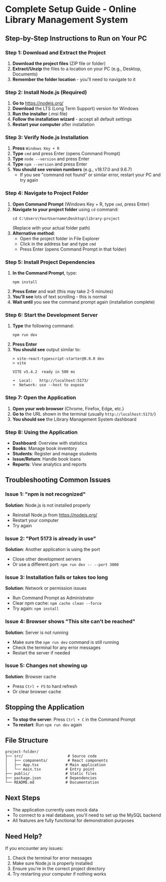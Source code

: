 # Complete Setup Guide - Online Library Management System

## Step-by-Step Instructions to Run on Your PC

### Step 1: Download and Extract the Project
1. **Download the project files** (ZIP file or folder)
2. **Extract/Unzip** the files to a location on your PC (e.g., Desktop, Documents)
3. **Remember the folder location** - you'll need to navigate to it

### Step 2: Install Node.js (Required)
1. **Go to** https://nodejs.org/
2. **Download** the LTS (Long Term Support) version for Windows
3. **Run the installer** (.msi file)
4. **Follow the installation wizard** - accept all default settings
5. **Restart your computer** after installation

### Step 3: Verify Node.js Installation
1. **Press** `Windows Key + R`
2. **Type** `cmd` and press Enter (opens Command Prompt)
3. **Type** `node --version` and press Enter
4. **Type** `npm --version` and press Enter
5. **You should see version numbers** (e.g., v18.17.0 and 9.6.7)
   - If you see "command not found" or similar error, restart your PC and try again

### Step 4: Navigate to Project Folder
1. **Open Command Prompt** (Windows Key + R, type `cmd`, press Enter)
2. **Navigate to your project folder** using `cd` command:
   ```
   cd C:\Users\YourUsername\Desktop\library-project
   ```
   (Replace with your actual folder path)
3. **Alternative method**: 
   - Open the project folder in File Explorer
   - Click in the address bar and type `cmd`
   - Press Enter (opens Command Prompt in that folder)

### Step 5: Install Project Dependencies
1. **In the Command Prompt**, type:
   ```
   npm install
   ```
2. **Press Enter** and wait (this may take 2-5 minutes)
3. **You'll see** lots of text scrolling - this is normal
4. **Wait until** you see the command prompt again (installation complete)

### Step 6: Start the Development Server
1. **Type** the following command:
   ```
   npm run dev
   ```
2. **Press Enter**
3. **You should see** output similar to:
   ```
   > vite-react-typescript-starter@0.0.0 dev
   > vite
   
   VITE v5.4.2  ready in 500 ms
   
   ➜  Local:   http://localhost:5173/
   ➜  Network: use --host to expose
   ```

### Step 7: Open the Application
1. **Open your web browser** (Chrome, Firefox, Edge, etc.)
2. **Go to** the URL shown in the terminal (usually `http://localhost:5173/`)
3. **You should see** the Library Management System dashboard

### Step 8: Using the Application
- **Dashboard**: Overview with statistics
- **Books**: Manage book inventory
- **Students**: Register and manage students
- **Issue/Return**: Handle book loans
- **Reports**: View analytics and reports

## Troubleshooting Common Issues

### Issue 1: "npm is not recognized"
**Solution**: Node.js is not installed properly
- Reinstall Node.js from https://nodejs.org/
- Restart your computer
- Try again

### Issue 2: "Port 5173 is already in use"
**Solution**: Another application is using the port
- Close other development servers
- Or use a different port: `npm run dev -- --port 3000`

### Issue 3: Installation fails or takes too long
**Solution**: Network or permission issues
- Run Command Prompt as Administrator
- Clear npm cache: `npm cache clean --force`
- Try again: `npm install`

### Issue 4: Browser shows "This site can't be reached"
**Solution**: Server is not running
- Make sure the `npm run dev` command is still running
- Check the terminal for any error messages
- Restart the server if needed

### Issue 5: Changes not showing up
**Solution**: Browser cache
- Press `Ctrl + F5` to hard refresh
- Or clear browser cache

## Stopping the Application
- **To stop the server**: Press `Ctrl + C` in the Command Prompt
- **To restart**: Run `npm run dev` again

## File Structure
```
project-folder/
├── src/                    # Source code
│   ├── components/         # React components
│   ├── App.tsx            # Main application
│   └── main.tsx           # Entry point
├── public/                # Static files
├── package.json           # Dependencies
└── README.md              # Documentation
```

## Next Steps
- The application currently uses mock data
- To connect to a real database, you'll need to set up the MySQL backend
- All features are fully functional for demonstration purposes

## Need Help?
If you encounter any issues:
1. Check the terminal for error messages
2. Make sure Node.js is properly installed
3. Ensure you're in the correct project directory
4. Try restarting your computer if nothing works